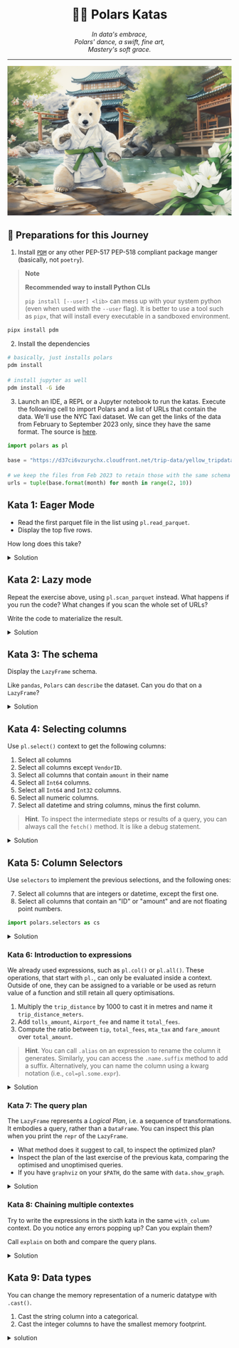 <h1 align="center">🐻‍❄️ Polars Katas</h1>

<div align="center">
    <i>
        In data's embrace,<br>
        Polars' dance, a swift, fine art,<br>
        Mastery's soft grace.
    </i>
</div>

---

![polar-youngling](./public/polars-katas.png)

## 🍱 Preparations for this Journey

1. Install [`PDM`](https://pdm-project.org/latest/#recommended-installation-method) or any other PEP-517 PEP-518 compliant package manger (basically, not `poetry`).

> **Note**
>
> **Recommended way to install Python CLIs**
>
> `pip install [--user] <lib>` can mess up with your system python (even when used with the `--user` flag).
> It is better to use a tool such as `pipx`, that will install every executable in a sandboxed environment.

```bash
pipx install pdm
```

2. Install the dependencies

```bash
# basically, just installs polars
pdm install

# install jupyter as well
pdm install -G ide
```

3. Launch an IDE, a REPL or a Jupyter notebook to run the katas. Execute the following cell to import Polars and a list of URLs that contain the data. We'll use the NYC Taxi dataset. We can get the links of the data from February to September 2023 only, since they have the same format. The source is [here](https://www1.nyc.gov/site/tlc/about/tlc-trip-record-data.page).

```python
import polars as pl

base = "https://d37ci6vzurychx.cloudfront.net/trip-data/yellow_tripdata_2023-{:02d}.parquet"

# we keep the files from Feb 2023 to retain those with the same schema
urls = tuple(base.format(month) for month in range(2, 10))
```

## Kata 1: Eager Mode

* Read the first parquet file in the list using `pl.read_parquet`.
* Display the top five rows.

How long does this take?

<details>
<summary>Solution</summary>

```python
import polars as pl

url = urls[0]

pl.read_parquet(url).head()
```
</details>

## Kata 2: Lazy mode

Repeat the exercise above, using `pl.scan_parquet` instead. What happens if you run the code? What changes if you scan the whole set of URLs?

Write the code to materialize the result.

<details>
<summary>Solution</summary>

```python
pl.scan_parquet(url).head().collect()

pl.scan_parquet(urls).head()
```
</details>

## Kata 3: The schema

Display the `LazyFrame` schema.

Like `pandas`, `Polars` can `describe` the dataset. Can you do that on a `LazyFrame`?

<details>
<summary>Solution</summary>

```python
data = pl.scan_parquet(urls)

data.schema
```
</details>

## Kata 4: Selecting columns

Use `pl.select()` context to get the following columns:

1. Select all columns
2. Select all columns except `VendorID`.
3. Select all columns that contain `amount` in their name
4. Select all `Int64` columns.
5. Select all `Int64` and `Int32` columns.
5. Select all numeric columns.
6. Select all datetime and string columns, minus the first column.

> **Hint**. To inspect the intermediate steps or results of a query, you can always call the `fetch()` method. It is like a debug statement.

<details>
<summary>Solution</summary>

```python
data = pl.scan_parquet(urls)

# 1. Select all columns
data.select(pl.all())
data.select("*")
# 2. Select all columns except `VendorID`.
data.select(pl.all().except("VendorID"))
# 3. Select all columns that contain `amount` in their name
data.select(pl.col(r"^*amount$"))
# 4. Select all integer columns.
data.select(pl.col(pl.Int64))
# 5. Select all numeric columns.
data.select(pl.col(pl.NUMERIC_DTYPES))
# 6. Select all datetime and string columns.
data.select(pl.col(pl.DateTime), pl.col(pl.Utf8))
```
</details>

## Kata 5: Column Selectors

Use `selectors` to implement the previous selections, and the following ones:

7. Select all columns that are integers or datetime, except the first one.
8. Select all columns that contain an "ID" or "amount" and are not floating point numbers.

```python
import polars.selectors as cs
```

<details>
<summary>Solution</summary>

```python

# 1. Select all columns
data.select(cs.all())
# 2. Select all columns except `VendorID`.
data.select(~cs.by_name("VendorID"))
# 3. Select all columns that contain `amount` in their name
data.select(cs.contains("amount"))
data.select(cs.matches("*amount"))
# 4. Select all integer columns.
data.select(cs.integer())
# 5. Select all numeric columns.
data.select(cs.numeric())
# 6. Select all datetime and string columns.
data.select(cs.temporal(), cs.string())
data.select(cs.temporal() | cs.string())
# 7. Select all columns that are integers or datetime, except the first one.
data.select(cs.integer() - cs.first() | cs.temporal())
# 8. Select all columns that contain an "ID" or "amount" and are not floating point numbers.
data.select(cs.contains(("ID", "Amount")) | ~cs.float())
```
</details>

### Kata 6: Introduction to expressions

We already used expressions, such as `pl.col()` or `pl.all()`. These operations, that start with `pl.`, can only be evaluated inside a context.
Outside of one, they can be assigned to a variable or be used as return value of a function and still retain all query optimisations.

1. Multiply the `trip_distance` by 1000 to cast it in metres and name it `trip_distance_meters`.
2. Add `tolls_amount`, `Airport_fee` and name it `total_fees`.
3. Compute the ratio between `tip`, `total_fees`, `mta_tax` and `fare_amount` over `total_amount`.

> **Hint**. You can call `.alias` on an expression to rename the column it generates. Similarly, you can access the `.name.suffix` method to add a suffix. Alternatively, you can name the column using a kwarg notation (i.e., `col=pl.some.expr`).

<details>
<summary>Solution</summary>

```python
# 1. Multiply the `trip_distance` by 1000 to cast it in metres.
data.with_columns(trip_distance_meters = pl.col("trip_distance") * 1000)
data.with_columns(pl.col("trip_distance").mul(1000).alias("trip_distance_meters"))
data.with_columns(pl.col("trip_distance").mul(1000).name.suffix("_meters"))
# 2. Add `tolls_amount`, `Airport_fee` and name it `total_fees`.
data.with_columns(total_fees=pl.col("tolls_amount") + pl.col("Airport_fee")))
# 3. Compute the ratio between `tip`, `mta_tax` and `fare_amount` over `total_amount`.
data.with_columns(pl.col("tip", "mta_tax", "fare_amount").truediv("total_amount").name.suffix("_pct"))
```
</details>

### Kata 7: The query plan

The `LazyFrame` represents a *Logical Plan*, i.e. a sequence of transformations. It embodies a query, rather than a `DataFrame`. You can inspect this plan when you print the `repr` of the `LazyFrame`.

* What method does it suggest to call, to inspect the optimized plan?
* Inspect the plan of the last exercise of the previous kata, comparing the optimised and unoptimised queries.
* If you have `graphviz` on your `$PATH`, do the same with `data.show_graph`.

<details>
<summary>Solution</summary>

```python
percentage_change = pl.col("tip", "mta_tax", "fare_amount").truediv("total_amount").with_suffix("_pct")
data.with_columns(percentage_change).explain(optimized=True)
data.with_columns(percentage_change).explain(optimized=True)
```
</details>

### Kata 8: Chaining multiple contextes

Try to write the expressions in the sixth kata in the same `with_column` context. Do you notice any errors popping up? Can you explain them?

Call `explain` on both and compare the query plans.

<details>
<summary>Solution</summary>

```python
data.with_columns(
    pl.col("trip_distance").mul(1000).name.suffix("_meters"),
    pl.col("tolls_amount").add(pl.col("Airport_fee")).alias("total_fees"),
).with_columns(
    pl.col("tip_amount", "total_fees", "mta_tax", "fare_amount").truediv(pl.col("total_amount")).name.suffix("_pct")
).explain()
```
</details>

## Kata 9: Data types

You can change the memory representation of a numeric datatype with `.cast()`.

1. Cast the string column into a categorical.
1. Cast the integer columns to have the smallest memory footprint.

<details>
<summary>solution</summary>

```python
data.select(
    cs.temporal().as_expr().cast(pl.Date),
    cs.string().as_expr().cast(pl.Categorical),
    cs.numeric().shrink_dtype()
)
```
</details>

